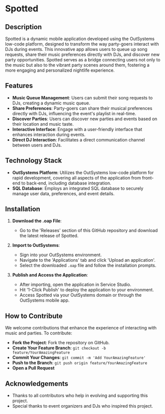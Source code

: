 # Spotted

## Description

Spotted is a dynamic mobile application developed using the OutSystems low-code platform, designed to transform the way party-goers interact with DJs during events. This innovative app allows users to queue up song requests, share their music preferences directly with DJs, and discover new party opportunities. Spotted serves as a bridge connecting users not only to the music but also to the vibrant party scenes around them, fostering a more engaging and personalized nightlife experience.

## Features

- **Music Queue Management**: Users can submit their song requests to DJs, creating a dynamic music queue.
- **Share Preferences**: Party-goers can share their musical preferences directly with DJs, influencing the event's playlist in real-time.
- **Discover Parties**: Users can discover new parties and events based on their location and music taste.
- **Interactive Interface**: Engage with a user-friendly interface that enhances interaction during events.
- **Direct DJ Interaction**: Facilitates a direct communication channel between users and DJs.

## Technology Stack

- **OutSystems Platform**: Utilizes the OutSystems low-code platform for rapid development, covering all aspects of the application from front-end to back-end, including database integration.
- **SQL Database**: Employs an integrated SQL database to securely manage user data, preferences, and event details.

## Installation

1. **Download the .oap File**:
   - Go to the 'Releases' section of this GitHub repository and download the latest release of Spotted.

2. **Import to OutSystems**:
   - Sign into your OutSystems environment.
   - Navigate to the 'Applications' tab and click 'Upload an application'.
   - Select the downloaded `.oap` file and follow the installation prompts.

3. **Publish and Access the Application**:
   - After importing, open the application in Service Studio.
   - Hit '1-Click Publish' to deploy the application to your environment.
   - Access Spotted via your OutSystems domain or through the OutSystems mobile app.

## How to Contribute

We welcome contributions that enhance the experience of interacting with music and parties. To contribute:

- **Fork the Project**: Fork the repository on GitHub.
- **Create Your Feature Branch**: `git checkout -b feature/YourAmazingFeature`
- **Commit Your Changes**: `git commit -m 'Add YourAmazingFeature'`
- **Push to the Branch**: `git push origin feature/YourAmazingFeature`
- **Open a Pull Request**

## Acknowledgements

- Thanks to all contributors who help in evolving and supporting this project.
- Special thanks to event organizers and DJs who inspired this project.

